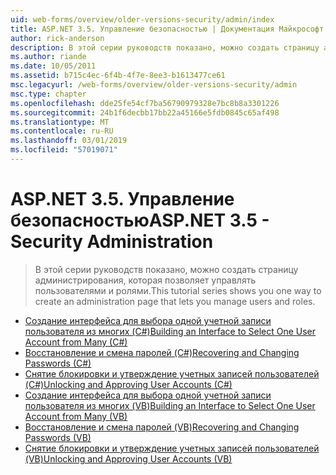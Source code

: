 ```yaml
---
uid: web-forms/overview/older-versions-security/admin/index
title: ASP.NET 3.5. Управление безопасностью | Документация Майкрософт
author: rick-anderson
description: В этой серии руководств показано, можно создать страницу администрирования, которая позволяет управлять пользователями и ролями.
ms.author: riande
ms.date: 10/05/2011
ms.assetid: b715c4ec-6f4b-4f7e-8ee3-b1613477ce61
msc.legacyurl: /web-forms/overview/older-versions-security/admin
msc.type: chapter
ms.openlocfilehash: dde25fe54cf7ba56790979328e7bc8b8a3301226
ms.sourcegitcommit: 24b1f6decbb17bb22a45166e5fdb0845c65af498
ms.translationtype: MT
ms.contentlocale: ru-RU
ms.lasthandoff: 03/01/2019
ms.locfileid: "57019071"
---
```

<a name="aspnet-35---security-administration"></a><span data-ttu-id="a2e9e-103">ASP.NET 3.5. Управление безопасностью</span><span class="sxs-lookup"><span data-stu-id="a2e9e-103">ASP.NET 3.5 - Security Administration</span></span>
====================
> <span data-ttu-id="a2e9e-104">В этой серии руководств показано, можно создать страницу администрирования, которая позволяет управлять пользователями и ролями.</span><span class="sxs-lookup"><span data-stu-id="a2e9e-104">This tutorial series shows you one way to create an administration page that lets you manage users and roles.</span></span>


- [<span data-ttu-id="a2e9e-105">Создание интерфейса для выбора одной учетной записи пользователя из многих (C#)</span><span class="sxs-lookup"><span data-stu-id="a2e9e-105">Building an Interface to Select One User Account from Many (C#)</span></span>](building-an-interface-to-select-one-user-account-from-many-cs.md)
- [<span data-ttu-id="a2e9e-106">Восстановление и смена паролей (C#)</span><span class="sxs-lookup"><span data-stu-id="a2e9e-106">Recovering and Changing Passwords (C#)</span></span>](recovering-and-changing-passwords-cs.md)
- [<span data-ttu-id="a2e9e-107">Снятие блокировки и утверждение учетных записей пользователей (C#)</span><span class="sxs-lookup"><span data-stu-id="a2e9e-107">Unlocking and Approving User Accounts (C#)</span></span>](unlocking-and-approving-user-accounts-cs.md)
- [<span data-ttu-id="a2e9e-108">Создание интерфейса для выбора одной учетной записи пользователя из многих (VB)</span><span class="sxs-lookup"><span data-stu-id="a2e9e-108">Building an Interface to Select One User Account from Many (VB)</span></span>](building-an-interface-to-select-one-user-account-from-many-vb.md)
- [<span data-ttu-id="a2e9e-109">Восстановление и смена паролей (VB)</span><span class="sxs-lookup"><span data-stu-id="a2e9e-109">Recovering and Changing Passwords (VB)</span></span>](recovering-and-changing-passwords-vb.md)
- [<span data-ttu-id="a2e9e-110">Снятие блокировки и утверждение учетных записей пользователей (VB)</span><span class="sxs-lookup"><span data-stu-id="a2e9e-110">Unlocking and Approving User Accounts (VB)</span></span>](unlocking-and-approving-user-accounts-vb.md)
